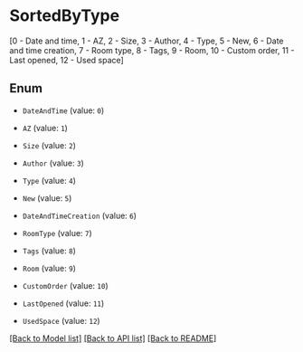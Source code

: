 # SortedByType
[0 - Date and time, 1 - AZ, 2 - Size, 3 - Author, 4 - Type, 5 - New, 6 - Date and time creation, 7 - Room type, 8 - Tags, 9 - Room, 10 - Custom order, 11 - Last opened, 12 - Used space]

## Enum

* `DateAndTime` (value: `0`)

* `AZ` (value: `1`)

* `Size` (value: `2`)

* `Author` (value: `3`)

* `Type` (value: `4`)

* `New` (value: `5`)

* `DateAndTimeCreation` (value: `6`)

* `RoomType` (value: `7`)

* `Tags` (value: `8`)

* `Room` (value: `9`)

* `CustomOrder` (value: `10`)

* `LastOpened` (value: `11`)

* `UsedSpace` (value: `12`)

[[Back to Model list]](../README.md#documentation-for-models) [[Back to API list]](../README.md#documentation-for-api-endpoints) [[Back to README]](../README.md)


